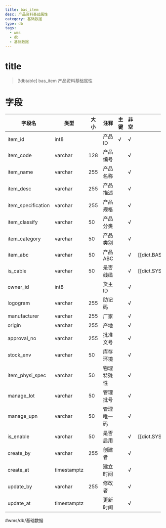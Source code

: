 ```yaml
---
title: bas_item
desc: 产品资料基础属性
category: 基础数据
type: db
tags:
  - wms
  - db
  - 基础数据
---
```


# title
>[!dbtable] bas_item
> 产品资料基础属性

# 字段
| 字段名 | 类型 | 大小 | 注释 | 主键 | 非空 | 关联 |
| --- | --- | --- | --- | --- | --- | --- |
| item_id | int8 |  | 产品ID | √ | √ |  |
| item_code | varchar | 128 | 产品编号 |  | √ |  |
| item_name | varchar | 255 | 产品名称 |  | √ |  |
| item_desc | varchar | 255 | 产品描述 |  | √ |  |
| item_specification | varchar | 255 | 产品规格 |  | √ |  |
| item_classify | varchar | 50 | 产品分类 |  | √ |  |
| item_category | varchar | 50 | 产品类别 |  | √ |  |
| item_abc | varchar | 50 | 产品ABC |  | √ | [[dict.BAS_ITEM_ABC]] |
| is_cable | varchar | 50 | 是否线缆 |  | √ | [[dict.SYS_YES_NO]] |
| owner_id | int8 |  | 货主ID |  | √ |  |
| logogram | varchar | 255 | 助记码 |  | √ |  |
| manufacturer | varchar | 255 | 厂家 |  | √ |  |
| origin | varchar | 255 | 产地 |  | √ |  |
| approval_no | varchar | 255 | 批准文号 |  | √ |  |
| stock_env | varchar | 50 | 库存环境 |  | √ |  |
| item_physi_spec | varchar | 50 | 物理特殊性 |  | √ |  |
| manage_lot | varchar | 50 | 管理批号 |  | √ |  |
| manage_upn | varchar | 50 | 管理唯一码 |  | √ |  |
| is_enable | varchar | 50 | 是否启用 |  | √ | [[dict.SYS_IS_ENABLE]] |
| create_by | varchar | 255 | 创建者 |  | √ |  |
| create_at | timestamptz |  | 建立时间 |  | √ |  |
| update_by | varchar | 255 | 修改者 |  | √ |  |
| update_at | timestamptz |  | 更新时间 |  | √ |  |
#wms/db/基础数据
